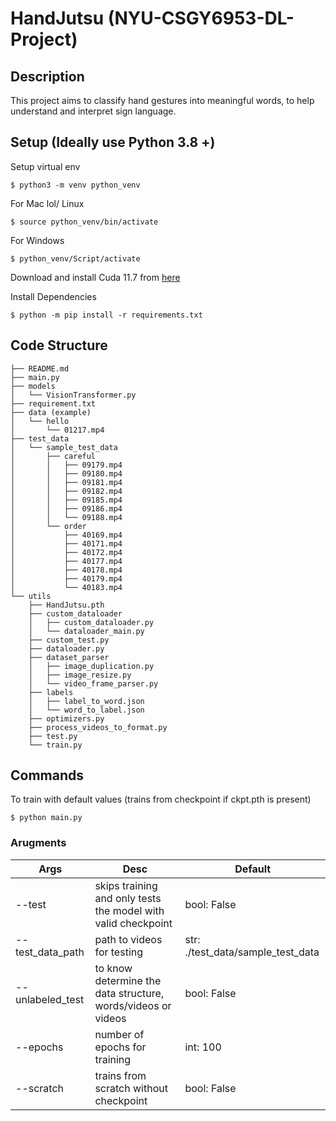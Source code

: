 # HandJutsu (NYU-CSGY6953-DL-Project)

## Description
This project aims to classify hand gestures into meaningful words, to help understand and interpret sign language.

## Setup (Ideally use Python 3.8 +)
Setup virtual env
```
$ python3 -m venv python_venv
```

For Mac lol/ Linux
```
$ source python_venv/bin/activate
```

For Windows
```
$ python_venv/Script/activate
```

Download and install Cuda 11.7 from [here](https://pytorch.org/get-started/locally/)

Install Dependencies
```
$ python -m pip install -r requirements.txt
```

## Code Structure
```
├── README.md
├── main.py
├── models
│   └── VisionTransformer.py
├── requirement.txt
├── data (example)
│   └── hello
│       └── 01217.mp4
├── test_data
│   └── sample_test_data
│       ├── careful
│       │   ├── 09179.mp4
│       │   ├── 09180.mp4
│       │   ├── 09181.mp4
│       │   ├── 09182.mp4
│       │   ├── 09185.mp4
│       │   ├── 09186.mp4
│       │   └── 09188.mp4
│       └── order
│           ├── 40169.mp4
│           ├── 40171.mp4
│           ├── 40172.mp4
│           ├── 40177.mp4
│           ├── 40178.mp4
│           ├── 40179.mp4
│           └── 40183.mp4
└── utils
    ├── HandJutsu.pth
    ├── custom_dataloader
    │   ├── custom_dataloader.py
    │   └── dataloader_main.py
    ├── custom_test.py
    ├── dataloader.py
    ├── dataset_parser
    │   ├── image_duplication.py
    │   ├── image_resize.py
    │   └── video_frame_parser.py
    ├── labels
    │   ├── label_to_word.json
    │   └── word_to_label.json
    ├── optimizers.py
    ├── process_videos_to_format.py
    ├── test.py
    └── train.py
```
    
## Commands
To train with default values (trains from checkpoint if ckpt.pth is present)
```
$ python main.py
```

### Arugments
| Args | Desc | Default |
|---|---|---|
| --test | skips training and only tests the model with valid checkpoint | bool: False |
| --test_data_path | path to videos for testing | str: ./test_data/sample_test_data |
| --unlabeled_test | to know determine the data structure, words/videos or videos | bool: False |
| --epochs | number of epochs for training | int: 100 |
| --scratch | trains from scratch without checkpoint | bool: False |